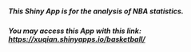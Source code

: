 ##### This Shiny App is for the analysis of NBA statistics.
##### You may access this App with this link:  https://xuqian.shinyapps.io/basketball/
